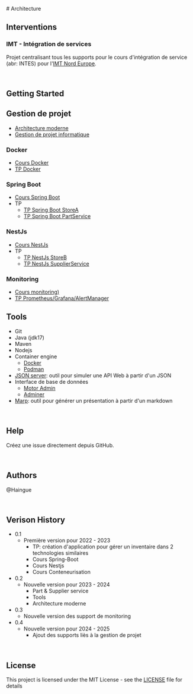 # Architecture

## Interventions
### IMT - Intégration de services
Projet centralisant tous les supports pour le cours d'intégration de service (abr: INTES) pour l'[IMT Nord Europe](https://imt-nord-europe.fr/).

<br>

## Getting Started
## Gestion de projet
- [Architecture moderne](./Architectures%20modernes.md)
- [Gestion de projet informatique](./Gestion%20de%20projet%20informatique.md)

### Docker
- [Cours Docker](./docker/INTES%20Cours%20-%20Docker.md)
- [TP Docker](./docker/INTES%20TP%20-%20Docker.md)

### Spring Boot
- [Cours Spring Boot](./spring-boot/INTES%20Cours%20-%20Spring%20Boot.md)
- TP
    - [TP Spring Boot StoreA](./spring-boot/INTES%20TP%20-%20Spring%20Boot%20StoreA.md)
    - [TP Spring Boot PartService](./spring-boot/INTES%20TP%20-%20Spring%20Boot%20PartService.md)

### NestJs
- [Cours NestJs](./nestjs/INTES%20Cours%20-%20NestJS.md)
- TP
    - [TP NestJs StoreB](./nestjs/INTES%20TP%20-%20NestJS%20StoreB.md)
    - [TP NestJs SupplierService](./nestjs/INTES%20TP%20-%20NestJS%20SupplierService.md)

### Monitoring
- [Cours monitoring)](./monitoring/INTES%20Cours%20-%20Monitoring.md)
- [TP Prometheus/Grafana/AlertManager](./monitoring/INTES%20TP%20-%20Monitoring.md)

## Tools
- Git
- Java (jdk17)
- Maven
- Nodejs
- Container engine
    - [Docker](https://www.docker.com/)
    - [Podman](https://podman.io/)
- [JSON server](https://github.com/typicode/json-server): outil pour simuler une API Web à partir d'un JSON
- Interface de base de données
    - [Motor Admin](https://www.getmotoradmin.com/)
    - [Adminer](https://www.adminer.org/)
- [Marp](https://marp.app/): outil pour générer un présentation à partir d'un markdown

<br>

## Help
Créez une issue directement depuis GitHub.

<br>

## Authors
@Haingue

<br>

## Verison History
- 0.1
    - Première version pour 2022 - 2023
        - TP: création d'application pour gérer un inventaire dans 2 technologies similaires
        - Cours Spring-Boot
        - Cours Nestjs
        - Cours Conteneurisation
- 0.2
    - Nouvelle version pour 2023 - 2024
        - Part & Supplier service
        - Tools
        - Architecture moderne
- 0.3
    - Nouvelle version des support de monitoring
- 0.4
    - Nouvelle version pour 2024 - 2025
      - Ajout des supports liès à la gestion de projet

<br>

## License
This project is licensed under the MIT License - see the [LICENSE](./LICENSE) file for details

